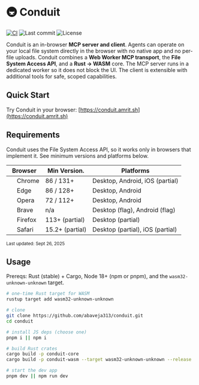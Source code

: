 # 🚇 Conduit

[![CI](https://github.com/abaveja313/conduit/actions/workflows/ci.yml/badge.svg)](https://github.com/abaveja313/conduit/actions/workflows/ci.yml)
![Last commit](https://img.shields.io/github/last-commit/abaveja313/conduit?label=Last%20updated)
![License](https://img.shields.io/badge/license-MIT-green)

Conduit is an in-browser **MCP server and client**. Agents can operate on your local file system directly in the browser with no native app and no per-file uploads. Conduit combines a **Web Worker MCP transport**, the **File System Access API**, and a **Rust → WASM** core. The MCP server runs in a dedicated worker so it does not block the UI. The client is extensible with additional tools for safe, scoped capabilities.

## Quick Start

Try Conduit in your browser: [https://conduit.amrit.sh](https://conduit.amrit.sh)

## Requirements

Conduit uses the File System Access API, so it works only in browsers that implement it. See minimum versions and platforms below.

| Browser                                                                                                                   | Min Version.    | Platforms                        |
| ------------------------------------------------------------------------------------------------------------------------- | --------------- | -------------------------------- |
| <img src="https://raw.githubusercontent.com/alrra/browser-logos/main/src/chrome/chrome_64x64.png" width="16" /> Chrome    | 86 / 131+       | Desktop, Android, iOS (partial)  |
| <img src="https://raw.githubusercontent.com/alrra/browser-logos/main/src/edge/edge_64x64.png" width="16" /> Edge          | 86 / 128+       | Desktop, Android                 |
| <img src="https://raw.githubusercontent.com/alrra/browser-logos/main/src/opera/opera_64x64.png" width="16" /> Opera       | 72 / 112+       | Desktop, Android                 |
| <img src="https://raw.githubusercontent.com/alrra/browser-logos/main/src/brave/brave_64x64.png" width="16" /> Brave       | n/a             | Desktop (flag), Android (flag)   |
| <img src="https://raw.githubusercontent.com/alrra/browser-logos/main/src/firefox/firefox_64x64.png" width="16" /> Firefox | 113+ (partial)  | Desktop (partial)                |
| <img src="https://raw.githubusercontent.com/alrra/browser-logos/main/src/safari/safari_64x64.png" width="16" /> Safari    | 15.2+ (partial) | Desktop (partial), iOS (partial) |

<sub>Last updated: <time datetime="2025-09-26">Sept 26, 2025</time></sub>

## Usage

Prereqs: Rust (stable) + Cargo, Node 18+ (npm or pnpm), and the `wasm32-unknown-unknown` target.

```bash
# one-time Rust target for WASM
rustup target add wasm32-unknown-unknown

# clone
git clone https://github.com/abaveja313/conduit.git
cd conduit

# install JS deps (choose one)
pnpm i || npm i

# build Rust crates
cargo build -p conduit-core
cargo build -p conduit-wasm --target wasm32-unknown-unknown --release

# start the dev app
pnpm dev || npm run dev
```
